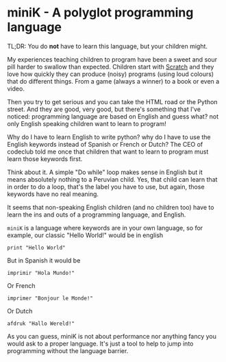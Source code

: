 # miniK - A polyglot programming language


TL;DR: You do **not** have to learn this language, but your children might.

My experiences teaching children to program have been a sweet and sour pill harder to swallow than expected. Children start with [Scratch](http://scratch.mit.edu)  and they love how quickly they can produce (noisy) programs (using loud colours) that do different things. From a game (always a winner) to a book or even a video.

Then you try to get serious and you can take the HTML road or the Python street. And they are good, very good, but there's something that I've noticed: programming language are based on English and guess what? not only English speaking children want to learn to program!

Why do I have to learn English to write python? why do I have to use the English keywords instead of Spanish or French or Dutch? The CEO of codeclub told me once that children that want to learn to program must learn those keywords first.

Think about it. A simple "Do while" loop makes sense in English but it means absolutely nothing to a Peruvian child. Yes, that child can learn that in order to do a loop, that's the label you have to use, but again, those keywords have no real meaning.

It seems that non-speaking English children (and no children too) have to learn the ins and outs of a programming language, and English.

`miniK` is a language where keywords are in your own language, so for example, our classic "Hello World!" would be in english

    print "Hello World"

But in Spanish it would be

    imprimir "Hola Mundo!"

Or French

    imprimer "Bonjour le Monde!"

Or Dutch

    afdruk "Hallo Wereld!"

As you can guess, miniK is not about performance nor anything fancy you would ask to a proper language. It's just a tool to help to jump into programming without the language barrier.
